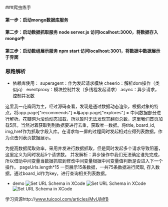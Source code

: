 ###爬虫练手
#### 第一步：启动mongo数据库服务
#### 第二步：启动数据抓取服务 node server.js  访问localhost:3000，将数据存入mongo中
#### 第三步：启动数组展示服务 npm start       访问localhost:3001，将数据中数据展示于界面

### 思路解析
- 依赖库使用：
  superagent：作为发起请求模块
  cheerio：解析dom操作（类似jq）
  eventproxy：模块控制并发（多线程发起请求）
  async：异步请求，控制并发数
  
这里我一花瓣网为主，经过源码查看，发现是通过数据动态渲染，根据对象的特点，将app.page["recommends"] =与app.page["explores"] = 
中间数据部分进行解析。花瓣网为滚动动态加载，所以暂时无法发现其翻页总数，这里我们首页加载5屏。当然对着获取到到数据要进行去重，获取唯一数据。将title, board_id,
img,href作为抓取字段入库。在请求每一屏的过程同时发起相对应得列表数据，作为点击列表页数据展示。

为提高数据爬取效率，采用并发进行数据抓取，但是同时发起多个请求导致阻塞，这里定义为同时发起5个请求数。
并发解析：异步操作中我们无法确定谁先完成，所以借助中间变量当数据抓取到修改中间变量根据中间变量值判断是否进入下一个操作。
pageUrls.length*15 一页展示15条数据，一共75条数据进行爬取,
存入数据，通过board_id作为key，进行查询相关列表数据。

- demo
 ![Set URL Schema in XCode](https://github.com/zhouzefei/pachong/blob/master/1.png)
 ![Set URL Schema in XCode](https://github.com/zhouzefei/pachong/blob/master/2.png)
 ![Set URL Schema in XCode](https://github.com/zhouzefei/pachong/blob/master/3.png)



学习资源http://www.tuicool.com/articles/MvUjMfB
